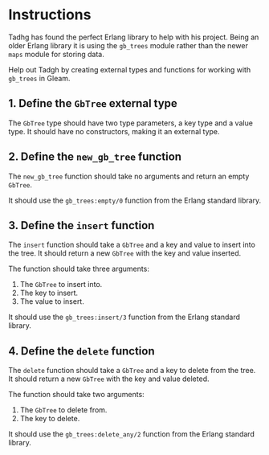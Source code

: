 # Instructions

Tadhg has found the perfect Erlang library to help with his project. Being an older Erlang library it is using the `gb_trees` module rather than the newer `maps` module for storing data.

Help out Tadgh by creating external types and functions for working with `gb_trees` in Gleam.

## 1. Define the `GbTree` external type

The `GbTree` type should have two type parameters, a key type and a value type. It should have no constructors, making it an external type.

## 2. Define the `new_gb_tree` function

The `new_gb_tree` function should take no arguments and return an empty `GbTree`.

It should use the `gb_trees:empty/0` function from the Erlang standard library.

## 3. Define the `insert` function

The `insert` function should take a `GbTree` and a key and value to insert into the tree. It should return a new `GbTree` with the key and value inserted.

The function should take three arguments:
1. The `GbTree` to insert into.
2. The key to insert.
3. The value to insert.

It should use the `gb_trees:insert/3` function from the Erlang standard library.

## 4. Define the `delete` function

The `delete` function should take a `GbTree` and a key to delete from the tree. It should return a new `GbTree` with the key and value deleted.

The function should take two arguments:
1. The `GbTree` to delete from.
2. The key to delete.

It should use the `gb_trees:delete_any/2` function from the Erlang standard library.

